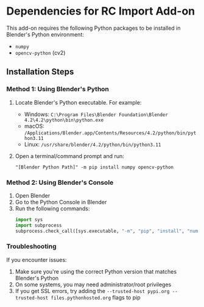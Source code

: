 # Dependencies for RC Import Add-on

This add-on requires the following Python packages to be installed in Blender's Python environment:

- `numpy`
- `opencv-python` (cv2)

## Installation Steps

### Method 1: Using Blender's Python

1. Locate Blender's Python executable. For example:
   - Windows: `C:\Program Files\Blender Foundation\Blender 4.2\4.2\python\bin\python.exe`
   - macOS: `/Applications/Blender.app/Contents/Resources/4.2/python/bin/python3.11`
   - Linux: `/usr/share/blender/4.2/python/bin/python3.11`

2. Open a terminal/command prompt and run:
   ```
   "[Blender Python Path]" -m pip install numpy opencv-python
   ```

### Method 2: Using Blender's Console

1. Open Blender
2. Go to the Python Console in Blender
3. Run the following commands:
   ```python
   import sys
   import subprocess
   subprocess.check_call([sys.executable, "-m", "pip", "install", "numpy", "opencv-python"])
   ```

### Troubleshooting

If you encounter issues:

1. Make sure you're using the correct Python version that matches Blender's Python
2. On some systems, you may need administrator/root privileges
3. If you get SSL errors, try adding the `--trusted-host pypi.org --trusted-host files.pythonhosted.org` flags to pip
